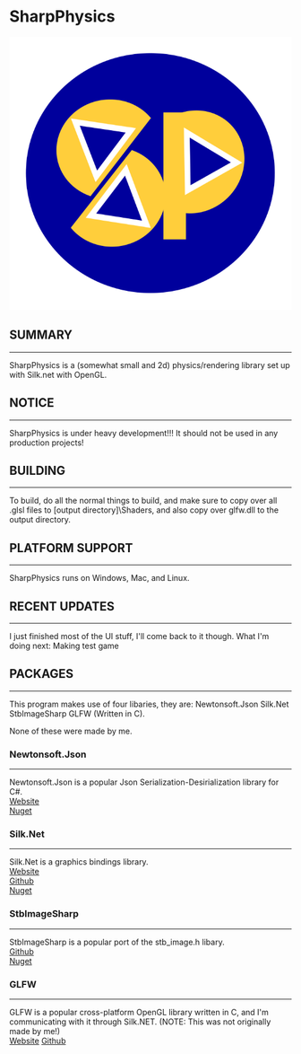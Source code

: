 # SharpPhysics #

![SharpPhysics logo](./logo.svg)

## SUMMARY ##

---------------------------------------------------------

SharpPhysics is a (somewhat small and 2d) physics/rendering library set up with Silk.net with OpenGL.

## NOTICE ##

---------------------------------------------------------
SharpPhysics is under heavy development!!!
It should not be used in any production projects!

## BUILDING ##

---------------------------------------------------------

To build, do all the normal things to build, and make sure to copy over all .glsl files to [output directory]\Shaders,
and also copy over glfw.dll to the output directory.

## PLATFORM SUPPORT ##

---------------------------------------------------------

SharpPhysics runs on Windows, Mac, and Linux.

## RECENT UPDATES ##

---------------------------------------------------------

I just finished most of the UI stuff, I'll come back to it though.
What I'm doing next: Making test game

## PACKAGES ##

---------------------------------------------------------

This program makes use of four libaries, they are:
Newtonsoft.Json
Silk.Net
StbImageSharp
GLFW (Written in C).

None of these were made by me.

### Newtonsoft.Json ###

---------------------------------------------------------
Newtonsoft.Json is a popular Json Serialization-Desirialization library for C#. <br>
[Website](https://www.newtonsoft.com/json) <br>
[Nuget](https://www.nuget.org/packages/Newtonsoft.Json) <br>

### Silk.Net ###

---------------------------------------------------------
Silk.Net is a graphics bindings library. <br>
[Website](https://dotnet.github.io/Silk.NET/) <br>
[Github](https://github.com/dotnet/Silk.NET) <br>
[Nuget](https://www.nuget.org/packages/Silk.NET) <br>

### StbImageSharp ###

---------------------------------------------------------
StbImageSharp is a popular port of the stb_image.h libary. <br>
[Github](https://github.com/StbSharp/StbImageSharp) <br>
[Nuget](https://www.nuget.org/packages/StbImageSharp/) <br>

### GLFW ###

---------------------------------------------------------
GLFW is a popular cross-platform OpenGL library written in C, and I'm <br>
communicating with it through Silk.NET. (NOTE: This was not originally made by me!) <br>
[Website](https://GLFW.org)
[Github](https://github.com/glfw/glfw)
